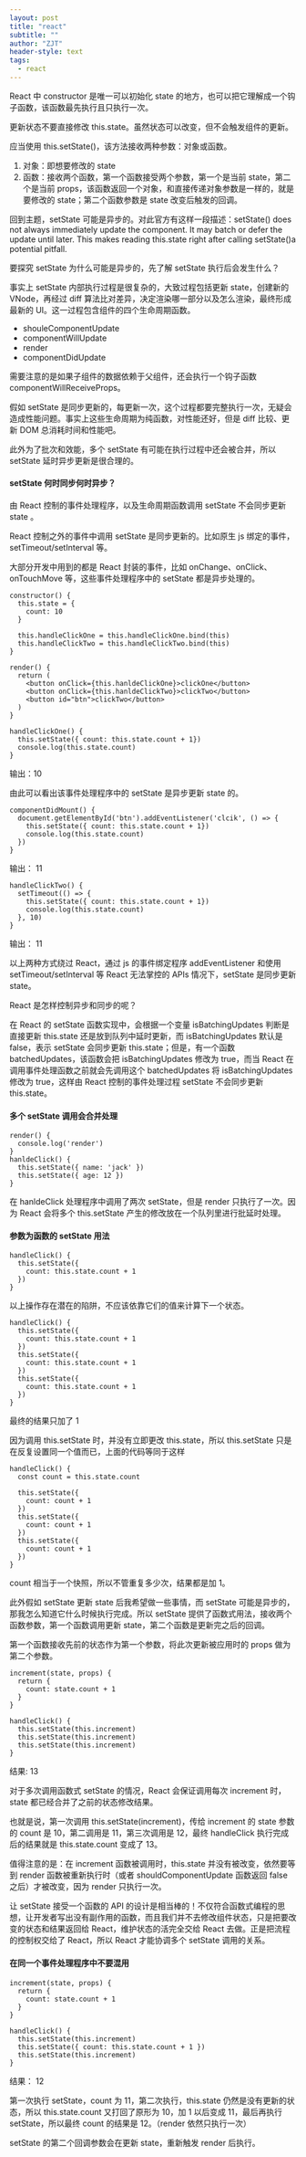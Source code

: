 ```yaml
---
layout: post
title: "react"
subtitle: ""
author: "ZJT"
header-style: text
tags:
  - react
---
```


React 中 constructor 是唯一可以初始化 state 的地方，也可以把它理解成一个钩子函数，该函数最先执行且只执行一次。

更新状态不要直接修改 this.state。虽然状态可以改变，但不会触发组件的更新。

应当使用 this.setState()，该方法接收两种参数：对象或函数。

1. 对象：即想要修改的 state
2. 函数：接收两个函数，第一个函数接受两个参数，第一个是当前 state，第二个是当前 props，该函数返回一个对象，和直接传递对象参数是一样的，就是要修改的 state；第二个函数参数是 state 改变后触发的回调。

回到主题，setState 可能是异步的。对此官方有这样一段描述：setState() does not always immediately update the component. It may batch or defer the update until later. This makes reading this.state right after calling setState()a potential pitfall.

要探究 setState 为什么可能是异步的，先了解 setState 执行后会发生什么？

事实上 setState 内部执行过程是很复杂的，大致过程包括更新 state，创建新的 VNode，再经过 diff 算法比对差异，决定渲染哪一部分以及怎么渲染，最终形成最新的 UI。这一过程包含组件的四个生命周期函数。

- shouleComponentUpdate
- componentWillUpdate
- render
- componentDidUpdate

需要注意的是如果子组件的数据依赖于父组件，还会执行一个钩子函数 componentWillReceiveProps。

假如 setState 是同步更新的，每更新一次，这个过程都要完整执行一次，无疑会造成性能问题。事实上这些生命周期为纯函数，对性能还好，但是 diff 比较、更新 DOM 总消耗时间和性能吧。

此外为了批次和效能，多个 setState 有可能在执行过程中还会被合并，所以 setState 延时异步更新是很合理的。

#### setState 何时同步何时异步？

由 React 控制的事件处理程序，以及生命周期函数调用 setState 不会同步更新 state 。

React 控制之外的事件中调用 setState 是同步更新的。比如原生 js 绑定的事件，setTimeout/setInterval 等。

大部分开发中用到的都是 React 封装的事件，比如 onChange、onClick、onTouchMove 等，这些事件处理程序中的 setState 都是异步处理的。

```
constructor() {
  this.state = {
    count: 10
  }

  this.handleClickOne = this.handleClickOne.bind(this)
  this.handleClickTwo = this.handleClickTwo.bind(this)
}

render() {
  return (
    <button onClick={this.hanldeClickOne}>clickOne</button>
    <button onClick={this.hanldeClickTwo}>clickTwo</button>
    <button id="btn">clickTwo</button>
  )
}

handleClickOne() {
  this.setState({ count: this.state.count + 1})
  console.log(this.state.count)
}
```

输出：10

由此可以看出该事件处理程序中的 setState 是异步更新 state 的。

```
componentDidMount() {
  document.getElementById('btn').addEventListener('clcik', () => {
    this.setState({ count: this.state.count + 1})
    console.log(this.state.count)
  })
}
```

输出： 11

```
handleClickTwo() {
  setTimeout(() => {
    this.setState({ count: this.state.count + 1})
    console.log(this.state.count)
  }, 10)
}
```

输出： 11

以上两种方式绕过 React，通过 js 的事件绑定程序 addEventListener 和使用 setTimeout/setInterval 等 React 无法掌控的 APIs 情况下，setState 是同步更新 state。

React 是怎样控制异步和同步的呢？

在 React 的 setState 函数实现中，会根据一个变量 isBatchingUpdates 判断是直接更新 this.state 还是放到队列中延时更新，而 isBatchingUpdates 默认是 false，表示 setState 会同步更新 this.state；但是，有一个函数 batchedUpdates，该函数会把 isBatchingUpdates 修改为 true，而当 React 在调用事件处理函数之前就会先调用这个 batchedUpdates 将 isBatchingUpdates 修改为 true，这样由 React 控制的事件处理过程 setState 不会同步更新 this.state。

#### 多个 setState 调用会合并处理

```
render() {
  console.log('render')
}
hanldeClick() {
  this.setState({ name: 'jack' })
  this.setState({ age: 12 })
}
```

在 hanldeClick 处理程序中调用了两次 setState，但是 render 只执行了一次。因为 React 会将多个 this.setState 产生的修改放在一个队列里进行批延时处理。

#### 参数为函数的 setState 用法

```
handleClick() {
  this.setState({
    count: this.state.count + 1
  })
}
```

以上操作存在潜在的陷阱，不应该依靠它们的值来计算下一个状态。

```
handleClick() {
  this.setState({
    count: this.state.count + 1
  })
  this.setState({
    count: this.state.count + 1
  })
  this.setState({
    count: this.state.count + 1
  })
}
```

最终的结果只加了 1

因为调用 this.setState 时，并没有立即更改 this.state，所以 this.setState 只是在反复设置同一个值而已，上面的代码等同于这样

```
handleClick() {
  const count = this.state.count

  this.setState({
    count: count + 1
  })
  this.setState({
    count: count + 1
  })
  this.setState({
    count: count + 1
  })
}
```

count 相当于一个快照，所以不管重复多少次，结果都是加 1。

此外假如 setState 更新 state 后我希望做一些事情，而 setState 可能是异步的，那我怎么知道它什么时候执行完成。所以 setState 提供了函数式用法，接收两个函数参数，第一个函数调用更新 state，第二个函数是更新完之后的回调。

第一个函数接收先前的状态作为第一个参数，将此次更新被应用时的 props 做为第二个参数。

```
increment(state, props) {
  return {
    count: state.count + 1
  }
}

handleClick() {
  this.setState(this.increment)
  this.setState(this.increment)
  this.setState(this.increment)
}
```

结果: 13

对于多次调用函数式 setState 的情况，React 会保证调用每次 increment 时，state 都已经合并了之前的状态修改结果。

也就是说，第一次调用 this.setState(increment)，传给 increment 的 state 参数的 count 是 10，第二调用是 11，第三次调用是 12，最终 handleClick 执行完成后的结果就是 this.state.count 变成了 13。

值得注意的是：在 increment 函数被调用时，this.state 并没有被改变，依然要等到 render 函数被重新执行时（或者 shouldComponentUpdate 函数返回 false 之后）才被改变，因为 render 只执行一次。

让 setState 接受一个函数的 API 的设计是相当棒的！不仅符合函数式编程的思想，让开发者写出没有副作用的函数，而且我们并不去修改组件状态，只是把要改变的状态和结果返回给 React，维护状态的活完全交给 React 去做。正是把流程的控制权交给了 React，所以 React 才能协调多个 setState 调用的关系。

#### 在同一个事件处理程序中不要混用

```
increment(state, props) {
  return {
    count: state.count + 1
  }
}

handleClick() {
  this.setState(this.increment)
  this.setState({ count: this.state.count + 1 })
  this.setState(this.increment)
}
```

结果： 12

第一次执行 setState，count 为 11，第二次执行，this.state 仍然是没有更新的状态，所以 this.state.count 又打回了原形为 10，加 1 以后变成 11，最后再执行 setState，所以最终 count 的结果是 12。（render 依然只执行一次）

setState 的第二个回调参数会在更新 state，重新触发 render 后执行。

